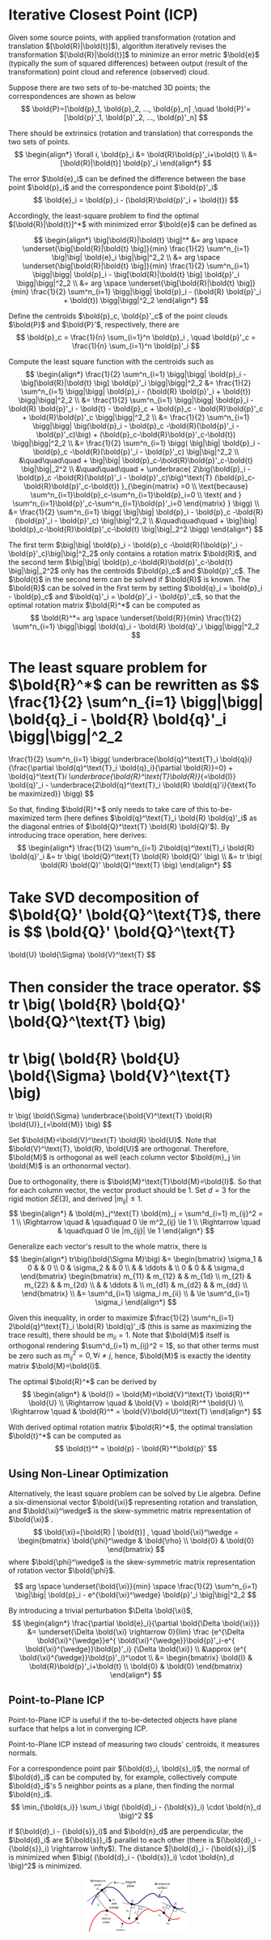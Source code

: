 # Iterative Closest Point (ICP)

Given some source points, with applied transformation (rotation and translation $[\bold{R}|\bold{t}]$), algorithm iteratively revises the transformation $[\bold{R}|\bold{t}]$ to minimize an error metric $\bold{e}$ (typically the sum of squared differences) between output (result of the transformation) point cloud and reference (observed) cloud.

Suppose there are two sets of to-be-matched 3D points; the correspondences are shown as below
$$
\bold{P}=[\bold{p}_1, \bold{p}_2, ..., \bold{p}_n]
,\quad
\bold{P}'=[\bold{p}'_1, \bold{p}'_2, ..., \bold{p}'_n]
$$

There should be extrinsics (rotation and translation) that corresponds the two sets of points.
$$
\begin{align*}
\forall i, \bold{p}_i &= \bold{R}\bold{p}'_i+\bold{t}
\\ &=
[\bold{R}|\bold{t}] \bold{p}'_i
\end{align*}
$$

The error $\bold{e}_i$ can be defined the difference between the base point $\bold{p}_i$ and the correspondence point $\bold{p}'_i$
$$
\bold{e}_i = 
\bold{p}_i - (\bold{R}\bold{p}'_i + \bold{t})
$$

Accordingly, the least-square problem to find the optimal $[\bold{R}|\bold{t}]^*$ with minimized error $\bold{e}$ can be defined as

$$
\begin{align*}
\big[\bold{R}|\bold{t} \big]^* 
&= 
arg \space \underset{\big[\bold{R}|\bold{t} \big]}{min}
\frac{1}{2} \sum^n_{i=1}
\big|\big|
    \bold{e}_i
\big|\big|^2_2
\\ &=
arg \space \underset{\big[\bold{R}|\bold{t} \big]}{min}
\frac{1}{2} \sum^n_{i=1}
\bigg|\bigg|
  \bold{p}_i -  \big[\bold{R}|\bold{t} \big] \bold{p}'_i
\bigg|\bigg|^2_2
\\ &=
arg \space \underset{\big[\bold{R}|\bold{t} \big]}{min}
\frac{1}{2} \sum^n_{i=1}
\bigg|\bigg|
  \bold{p}_i -  (\bold{R} \bold{p}'_i + \bold{t})
\bigg|\bigg|^2_2
\end{align*}
$$

Define the centroids $\bold{p}_c, \bold{p}'_c$ of the point clouds $\bold{P}$ and $\bold{P}'$, respectively, there are
$$
\bold{p}_c = \frac{1}{n} \sum_{i=1}^n \bold{p}_i
, \quad
\bold{p}'_c = \frac{1}{n} \sum_{i=1}^n \bold{p}'_i
$$

Compute the least square function with the centroids such as
$$
\begin{align*}
    \frac{1}{2} \sum^n_{i=1}
    \bigg|\bigg|
        \bold{p}_i -  \big[\bold{R}|\bold{t} \big] \bold{p}'_i
    \bigg|\bigg|^2_2
    &=
    \frac{1}{2} \sum^n_{i=1}
    \bigg|\bigg|
        \bold{p}_i - (\bold{R} \bold{p}'_i + \bold{t})
    \bigg|\bigg|^2_2
    \\ &=
    \frac{1}{2} \sum^n_{i=1}
    \bigg|\bigg|
        \bold{p}_i - \bold{R} \bold{p}'_i - \bold{t} 
        - \bold{p}_c + \bold{p}_c
        - \bold{R}\bold{p}'_c + \bold{R}\bold{p}'_c
    \bigg|\bigg|^2_2
    \\ &=
    \frac{1}{2} \sum^n_{i=1}
    \bigg|\bigg|
        \big(\bold{p}_i - \bold{p}_c -\bold{R}(\bold{p}'_i - \bold{p}'_c)\big)
        +
        (\bold{p}_c-\bold{R}\bold{p}'_c-\bold{t})
    \bigg|\bigg|^2_2
    \\ &=
    \frac{1}{2} \sum^n_{i=1}
    \bigg(
        \big|\big| 
            \bold{p}_i - \bold{p}_c -\bold{R}(\bold{p}'_i - \bold{p}'_c)
        \big|\big|^2_2
        \\ &\quad\quad\quad +
        \big|\big| 
            \bold{p}_c-\bold{R}\bold{p}'_c-\bold{t}
        \big|\big|_2^2
        \\ &\quad\quad\quad +
        \underbrace{        
            2\big(\bold{p}_i - \bold{p}_c -\bold{R}(\bold{p}'_i - \bold{p}'_c)\big)^\text{T} (\bold{p}_c-\bold{R}\bold{p}'_c-\bold{t})
        }_{\begin{matrix}
            =0 \\
            \text{because} \sum^n_{i=1}\bold{p}_c-\sum^n_{i=1}\bold{p}_i=0
            \\ \text{ and }
            \sum^n_{i=1}\bold{p}'_c-\sum^n_{i=1}\bold{p}'_i=0
        \end{matrix}
        }
    \bigg)
    \\ &=
    \frac{1}{2} \sum^n_{i=1}
    \bigg(
        \big|\big| 
            \bold{p}_i - \bold{p}_c -\bold{R}(\bold{p}'_i - \bold{p}'_c)
        \big|\big|^2_2
        \\ &\quad\quad\quad +
        \big|\big| 
            \bold{p}_c-\bold{R}\bold{p}'_c-\bold{t}
        \big|\big|_2^2
    \bigg)
\end{align*}
$$

The first term $\big|\big| \bold{p}_i - \bold{p}_c -\bold{R}(\bold{p}'_i - \bold{p}'_c)\big|\big|^2_2$ only contains a rotation matrix $\bold{R}$, and the second term $\big|\big| \bold{p}_c-\bold{R}\bold{p}'_c-\bold{t} \big|\big|_2^2$ only has the centroids $\bold{p}_c$ and $\bold{p}'_c$. The $\bold{t}$ in the second term can be solved if $\bold{R}$ is known. The $\bold{R}$ can be solved in the first term by setting $\bold{q}_i = \bold{p}_i - \bold{p}_c$ and $\bold{q}'_i = \bold{p}'_i - \bold{p}'_c$, so that the optimal rotation matrix $\bold{R}^*$ can be computed as
$$
\bold{R}^*=
arg \space \underset{\bold{R}}{min}
\frac{1}{2} \sum^n_{i=1}
\bigg|\bigg|
  \bold{q}_i - \bold{R} \bold{q}'_i
\bigg|\bigg|^2_2
$$

The least square problem for $\bold{R}^*$ can be rewritten as
$$
\frac{1}{2} \sum^n_{i=1}
\bigg|\bigg|
  \bold{q}_i - \bold{R} \bold{q}'_i
\bigg|\bigg|^2_2
=
\frac{1}{2} \sum^n_{i=1}
\bigg(
    \underbrace{\bold{q}^\text{T}_i \bold{q}_i}_{\frac{\partial \bold{q}^\text{T}_i \bold{q}_i}{\partial \bold{R}}=0}
    +
    \bold{q}^\text{T}_i \underbrace{\bold{R}^\text{T}\bold{R}}_{=\bold{I}} \bold{q}'_i
    -
    \underbrace{2\bold{q}^\text{T}_i \bold{R} \bold{q}'_i}_{\text{To be maximized}}
\bigg)
$$

So that, finding $\bold{R}^*$ only needs to take care of this to-be-maximized term (here defines $\bold{q}^\text{T}_i \bold{R} \bold{q}'_i$ as the diagonal entries of $\bold{Q}^\text{T} \bold{R} \bold{Q}'$). By introducing trace operation, here derives:
$$
\begin{align*}
    \frac{1}{2} \sum^n_{i=1}
    2\bold{q}^\text{T}_i \bold{R} \bold{q}'_i
    &=
    tr \big(
        \bold{Q}^\text{T} \bold{R} \bold{Q}'
    \big)
    \\ &=
    tr \big(
        \bold{R} \bold{Q}' \bold{Q}^\text{T}
    \big)
\end{align*}
$$

Take SVD decomposition of $\bold{Q}' \bold{Q}^\text{T}$, there is
$$
\bold{Q}' \bold{Q}^\text{T}
=
\bold{U} \bold{\Sigma} \bold{V}^\text{T}
$$

Then consider the trace operator.
$$
tr \big(
        \bold{R} \bold{Q}' \bold{Q}^\text{T}
\big)
=
tr \big(
        \bold{R} \bold{U} \bold{\Sigma} \bold{V}^\text{T}
\big)
=
tr \big(
        \bold{\Sigma} 
        \underbrace{\bold{V}^\text{T} \bold{R} \bold{U}}_{=\bold{M}}
\big)
$$

Set $\bold{M}=\bold{V}^\text{T} \bold{R} \bold{U}$. Note that $\bold{V}^\text{T}, \bold{R}, \bold{U}$ are orthogonal. Therefore, $\bold{M}$ is orthogonal as well (each column vector $\bold{m}_j \in \bold{M}$ is an orthonormal vector).

Due to orthogonality, there is $\bold{M}^\text{T}\bold{M}=\bold{I}$. So that for each column vector, the vector product should be $1$.
Set $d=3$ for the rigid motion $SE(3)$, and derived $|m_{ij}| \le 1$.
$$
\begin{align*}
&
\bold{m}_j^\text{T} \bold{m}_j =
\sum^d_{i=1} m_{ij}^2 = 
1
\\ \Rightarrow \quad & \quad\quad
0 \le m^2_{ij} \le 1
\\ \Rightarrow \quad & \quad\quad
0 \le |m_{ij}| \le 1
\end{align*}
$$

Generalize each vector's result to the whole matrix, there is
$$
\begin{align*}
tr\big(\bold{\Sigma M}\big)
&=
\begin{bmatrix}
    \sigma_1 & 0 & & 0 \\
    0 & \sigma_2 & & 0 \\
    & & \ddots & \\
    0 & 0 & & \sigma_d
\end{bmatrix}   
\begin{bmatrix}
    m_{11} & m_{12} & & m_{1d} \\
    m_{21} & m_{22} & & m_{2d} \\
    & & \ddots & \\
    m_{d1} & m_{d2} & & m_{dd} \\
\end{bmatrix} 
\\ &=
\sum^d_{i=1} \sigma_i m_{ii}
\\ & \le
\sum^d_{i=1} \sigma_i
\end{align*}
$$

Given this inequality, in order to maximize $\frac{1}{2} \sum^n_{i=1} 2\bold{q}^\text{T}_i \bold{R} \bold{q}'_i$ (this is same as maximizing the trace result), there should be $m_{ii}=1$. Note that $\bold{M}$ itself is orthogonal rendering $\sum^d_{i=1} m_{ij}^2 = 1$, so that other terms must be zero such as $m^2_{ij}=0,\forall i \ne j$, hence, $\bold{M}$ is exactly the identity matrix $\bold{M}=\bold{I}$.

The optimal $\bold{R}^*$ can be derived by
$$
\begin{align*}
&
\bold{I} = 
\bold{M}=\bold{V}^\text{T} \bold{R}^* \bold{U}
\\ \Rightarrow \quad &
\bold{V} = 
\bold{R}^* \bold{U}
\\ \Rightarrow \quad &
\bold{R}^* = 
\bold{V}\bold{U}^\text{T}
\end{align*}
$$

With derived optimal rotation matrix $\bold{R}^*$, the optimal translation $\bold{t}^*$ can be computed as
$$
\bold{t}^* = \bold{p} - \bold{R}^*\bold{p}'
$$

## Using Non-Linear Optimization

Alternatively, the least square problem can be solved by Lie algebra. Define a six-dimensional vector $\bold{\xi}$ representing rotation and translation, and $\bold{\xi}^\wedge$ is the skew-symmetric matrix representation of $\bold{\xi}$ .
$$
\bold{\xi}=[\bold{R} | \bold{t}]
, \quad 
\bold{\xi}^\wedge =
\begin{bmatrix}
    \bold{\phi}^\wedge & \bold{\rho} \\
    \bold{0} & \bold{0}
\end{bmatrix} 
$$
where $\bold{\phi}^\wedge$ is the skew-symmetric matrix representation of rotation vector $\bold{\phi}$.

$$
arg \space \underset{\bold{\xi}}{min} \space
\frac{1}{2} \sum^n_{i=1} 
\big|\big|
    \bold{p}_i - e^{\bold{\xi}^\wedge} \bold{p}'_i
\big|\big|^2_2
$$

By introducing a trivial perturbation $\Delta \bold{\xi}$, 
$$
\begin{align*}
\frac{\partial \bold{e}_i}{\partial \bold{\Delta \bold{\xi}}}
&=
\underset{\Delta \bold{\xi} \rightarrow 0}{lim}
    \frac
    {e^{\Delta \bold{\xi}^{\wedge}}e^{ \bold{\xi}^{\wedge}}\bold{p}'_i-e^{ \bold{\xi}^{\wedge}}\bold{p}'_i}
    {\Delta \bold{\xi}}
\\ &\approx
(e^{ \bold{\xi}^{\wedge}}\bold{p}'_i)^\odot
\\ &=
\begin{bmatrix}
    \bold{I} & \bold{R}\bold{p}'_i+\bold{t} \\
    \bold{0} & \bold{0} 
\end{bmatrix}
\end{align*}
$$

## Point-to-Plane ICP

Point-to-Plane ICP is useful if the to-be-detected objects have plane surface that helps a lot in converging ICP.

Point-to-Plane ICP instead of measuring two clouds' centroids, it measures normals.

For a correspondence point pair $(\bold{d}_i, \bold{s}_i)$, the normal of $\bold{d}_i$ can be computed by, for example, collectively compute $\bold{d}_i$'s 5 neighbor points as a plane, then finding the normal $\bold{n}_i$.
$$
\min_{\bold{s_i}} \sum_i \big( (\bold{d}_i - {\bold{s}}_i) \cdot \bold{n}_d \big)^2
$$

If $(\bold{d}_i - {\bold{s}}_i)$ and $\bold{n}_d$ are perpendicular, the $\bold{d}_i$ are ${\bold{s}}_i$ parallel to each other (there is $(\bold{d}_i - {\bold{s}}_i) \rightarrow \infty$).
The distance $|\bold{d}_i - {\bold{s}}_i|$ is minimized when $\big( (\bold{d}_i - {\bold{s}}_i) \cdot \bold{n}_d \big)^2$ is minimized.

<div style="display: flex; justify-content: center;">
      <img src="imgs/point_to_plain_icp.png" width="40%" height="40%" alt="point_to_plain_icp">
</div>
</br>